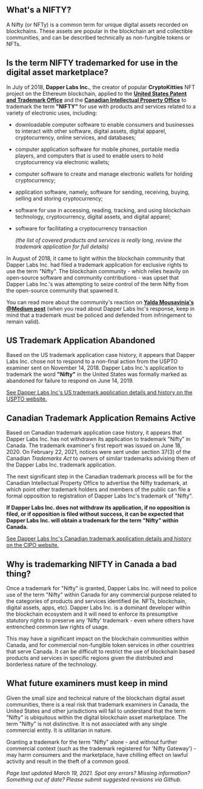 ## What's a NIFTY?

A Nifty (or NFTy) is a common term for unique digital assets recorded on blockchains. These assets are popular in the blockchain art and collectible communities, and can be described technically as non-fungible tokens or NFTs. 

## Is the term NIFTY trademarked for use in the digital asset marketplace?

In July of 2018, **Dapper Labs Inc.**, the creator of popular **CryptoKitties** NFT project on the Ethereum blockchain, applied to the [**United States Patent and Trademark Office**](https://tsdr.uspto.gov/#caseNumber=88046182&caseType=SERIAL_NO&searchType=statusSearch) and the [**Canadian Intellectual Property Office**](http://www.ic.gc.ca/app/opic-cipo/trdmrks/srch/viewTrademark?id=1909994&tab=reg&lang=eng) to trademark the term **"NIFTY"** for use with products and services related to a variety of electronic uses, including:

- downloadable computer software to enable consumers and businesses to interact with other software, digital assets, digital apparel, cryptocurrency, online services, and databases; 
- computer application software for mobile phones, portable media players, and computers that is used to enable users to hold cryptocurrency via electronic wallets; 
- computer software to create and manage electronic wallets for holding cryptocurrency; 
- application software, namely, software for sending, receiving, buying, selling and storing cryptocurrency;
- software for use in accessing, reading, tracking, and using blockchain technology, cryptocurrency, digital assets, and digital apparel; 
- software for facilitating a cryptocurrency transaction

     _(the list of covered products and services is really long, review the trademark application for full details)_

In August of 2018, it came to light within the blockchain community that Dapper Labs Inc. had filed a trademark application for exclusive rights to use the term "Nifty". The blockchain community - which relies heavily on open-source software and community contributions - was upset that Dapper Labs Inc.'s was attempting to seize control of the term Nifty from the open-source community that spawned it.

You can read more about the community's reaction on [**Yalda Mousavinia's @Medium post**](https://medium.com/@stellarmagnet/nifty-ethereums-first-trademark-battle-996c840b2583) (when you read about Dapper Labs Inc's response, keep in mind that a trademark must be policed and defended from infringement to remain valid).

## US Trademark Application Abandoned
Based on the US trademark application case history, it appears that Dapper Labs Inc. chose not to respond to a non-final action from the USPTO examiner sent on November 14, 2018. Dapper Labs Inc.'s application to trademark the word **"Nifty"** in the United States was formally marked as abandoned for failure to respond on June 14, 2019. 

[See Dapper Labs Inc's US trademark application details and history on the USPTO website.](https://tsdr.uspto.gov/#caseNumber=88046182&caseType=SERIAL_NO&searchType=statusSearch)

## Canadian Trademark Application Remains Active
Based on Canadian trademark application case history, it appears that Dapper Labs Inc. has not withdrawn its application to trademark "Nifty" in Canada. The trademark examiner's first report was issued on June 18, 2020. On February 22, 2021, notices were sent under section 37(3) of the Canadian _Trademarks Act_ to owners of similar trademarks advising them of the Dapper Labs Inc. trademark application. 

The next significant step in the Canadian trademark process will be for the Canadian Intellectual Property Office to advertise the Nifty trademark, at which point other trademark holders and members of the public can file a formal opposition to registration of Dapper Labs Inc's trademark of "Nifty". 

**If Dapper Labs Inc. does not withdraw its application, if no opposition is filed, or if opposition is filed without success, it can be expected that Dapper Labs Inc. will obtain a trademark for the term "Nifty" within Canada.**

[See Dapper Labs Inc's Canadian trademark application details and history on the CIPO website.](http://www.ic.gc.ca/app/opic-cipo/trdmrks/srch/viewTrademark?id=1909994&tab=reg&lang=eng)

## Why is trademarking NIFTY in Canada a bad thing?
Once a trademark for "Nifty" is granted, Dapper Labs Inc. will need to police use of the term "Nifty" within Canada for any commercial purpose related to the categories of products and services identified (ie. NFTs, blockchain, digital assets, apps, etc). Dapper Labs Inc. is a dominant developer within the blockchain ecosystem and it will need to enforce its presumptive statutory rights to preserve any 'Nifty' trademark - even where others have entrenched common law rights of usage. 

This may have a significant impact on the blockchain communities within Canada, and for commercial non-fungible token services in other countries that serve Canada. It can be difficult to restrict the use of blockchain based products and services in specific regions given the distributed and borderless nature of the technology.

## What future examiners must keep in mind
Given the small size and technical nature of the blockchain digital asset communities, there is a real risk that trademark examiners in Canada, the United States and other jurisdictions will fail to understand that the term "Nifty" is ubiquitous within the digital blockchain asset marketplace. The term "Nifty" is not distinctive. It is not associated with any single commercial entity. It is utilitarian in nature. 

Granting a trademark for the term "Nifty" alone - and without further commercial context (such as the trademark registered for 'Nifty Gateway') - may harm consumers and the marketplace, have chilling effect on lawful activity and result in the theft of a common good.



_Page last updated March 19, 2021.
Spot any errors? Missing information? Something out of date? Please submit suggested revisions via Github._
